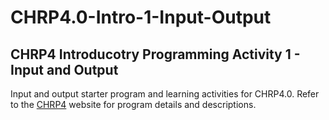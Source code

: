 # CHRP4.0-Intro-1-Input-Output

## CHRP4 Introducotry Programming Activity 1 - Input and Output

Input and output starter program and learning activities for CHRP4.0. Refer to the
[CHRP4](https://mirobo.tech/chrp4) website for program details and descriptions.